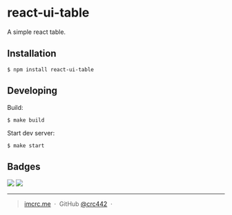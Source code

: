 # react-ui-table

 A simple react table.


## Installation

 ```
 $ npm install react-ui-table
 ```


## Developing

Build:

```
$ make build
```

Start dev server:

```
$ make start
```


## Badges

![](https://img.shields.io/badge/license-MIT-blue.svg)
![](https://img.shields.io/badge/status-stable-green.svg)

---

> [imcrc.me](http://imcrc.me) &nbsp;&middot;&nbsp;
> GitHub [@crc442](https://github.com/crc442) &nbsp;&middot;&nbsp;